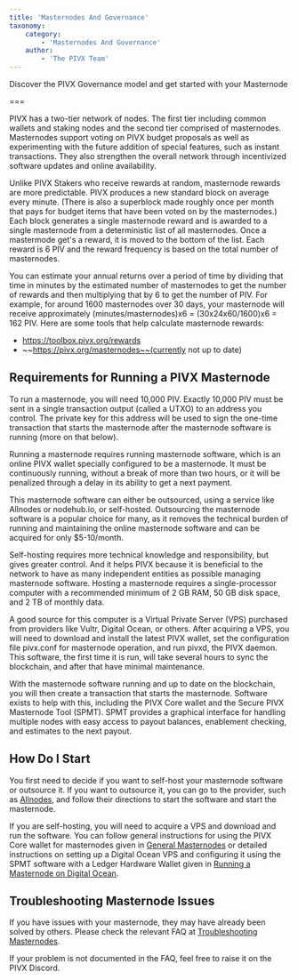 ```yaml
---
title: 'Masternodes And Governance'
taxonomy:
    category:
        - 'Masternodes And Governance'
    author:
        - 'The PIVX Team'
---
```


Discover the PIVX Governance model and get started with your Masternode

===

PIVX has a two-tier network of nodes.  The first tier including common wallets and staking nodes and the second tier comprised of masternodes. Masternodes support voting on PIVX budget proposals as well as experimenting with the future addition of special features, such as instant transactions. They also strengthen the overall network through incentivized software updates and online availability.  

Unlike PIVX Stakers who receive rewards at random, masternode rewards are more predictable. PIVX produces a new standard block on average every minute. (There is also a superblock made roughly once per month that pays for budget items that have been voted on by the masternodes.) Each block generates a single masternode reward and is awarded to a single masternode from a deterministic list of all masternodes. Once a mastermode get's a reward, it is moved to the bottom of the list. Each reward is 6 PIV and the reward frequency is based on the total number of masternodes.  

You can estimate your annual returns over a period of time by dividing that time in minutes by the estimated number of masternodes to get the number of rewards and then multiplying that by 6 to get the number of PIV. For example, for around 1600 masternodes over 30 days, your masternode will receive approximately (minutes/masternodes)x6 = (30x24x60/1600)x6 = 162 PIV.  Here are some tools that help calculate masternode rewards:  

* https://toolbox.pivx.org/rewards
* ~~https://pivx.org/masternodes~~(currently not up to date) 

## Requirements for Running a PIVX Masternode

To run a masternode, you will need 10,000 PIV. Exactly 10,000 PIV must be sent in a single transaction output (called a UTXO) to an address you control. The private key for this address will be used to sign the one-time transaction that starts the masternode after the masternode software is running (more on that below).  

Running a masternode requires running masternode software, which is an online PIVX wallet specially configured to be a masternode. It must be continuously running, without a break of more than two hours, or it will be penalized through a delay in its ability to get a next payment.  

This masternode software can either be outsourced, using a service like Allnodes or nodehub.io, or self-hosted. Outsourcing the masternode software is a popular choice for many, as it removes the technical burden of running and maintaining the online masternode software and can be acquired for only $5-10/month.  

Self-hosting requires more technical knowledge and responsibility, but gives greater control. And it helps PIVX because it is beneficial to the network to have as many independent entities as possible managing masternode software. Hosting a masternode requires a single-processor computer with a recommended minimum of 2 GB RAM, 50 GB disk space, and 2 TB of monthly data.  

A good source for this computer is a Virtual Private Server (VPS) purchased from providers like Vultr, Digital Ocean, or others. After acquiring a VPS, you will need to download and install the latest PIVX wallet, set the configuration file pivx.conf for masternode operation, and run pivxd, the PIVX daemon. This software, the first time it is run, will take several hours to sync the blockchain, and after that have minimal maintenance.  

With the masternode software running and up to date on the blockchain, you will then create a transaction that starts the masternode. Software exists to help with this, including the PIVX Core wallet and the Secure PIVX Masternode Tool (SPMT). SPMT provides a graphical interface for handling multiple nodes with easy access to payout balances, enablement checking, and estimates to the next payout.  

## How Do I Start

You first need to decide if you want to self-host your masternode software or outsource it. If you want to outsource it, you can go to the provider, such as [Allnodes](https://www.allnodes.com), and follow their directions to start the software and start the masternode. 

If you are self-hosting, you will need to acquire a VPS and download and run the software. You can follow general instructions for using the PIVX Core wallet for masternodes given in [General Masternodes](/masternodes-and-governance/masternodes) or detailed instructions on setting up a Digital Ocean VPS and configuring it using the SPMT software with a  Ledger Hardware Wallet given in [Running a Masternode on Digital Ocean](/masternodes-and-governance/hosting-on-digital-ocean). 

## Troubleshooting Masternode Issues

If you have issues with your masternode, they may have already been solved by others. Please check the relevant FAQ at [Troubleshooting Masternodes](/masternodes-and-governance/masternodes-faq).

If your problem is not documented in the FAQ, feel free to raise it on the PIVX Discord.




